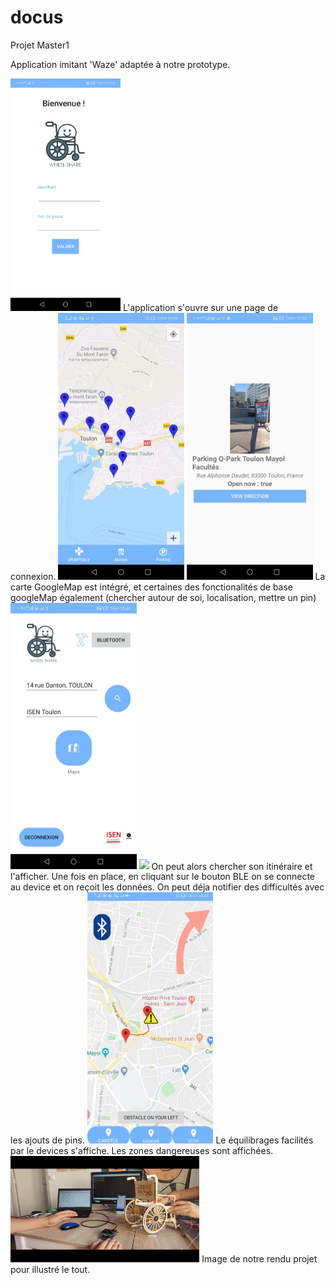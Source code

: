# docus
Projet Master1

Application imitant 'Waze' adaptée à notre prototype. 

<img src="images/home.jpg" width="35%">
<Text>
L'application s'ouvre sur une page de connexion. </Text>
<img src="images/pins.jpg" width="40%">
<img src="images/pins2.jpg" width="40%">
<Text>
La carte GoogleMap est intégré, et certaines des fonctionalités de base googleMap également (chercher autour de soi, localisation, mettre un pin) </Text>
<img src="images/recherche.jpg" width="40%">
<img src="images/itinéraire.jpg" width="40%">
<Text>
On peut alors chercher son itinéraire et l'afficher. Une fois en place, en cliquant sur le bouton BLE on se connecte au device et on reçoit les données. On peut déja notifier des difficultés avec les ajouts de pins. </Text>
<img src="images/mouvement.jpg" width="40%">
  <Text>
Le équilibrages facilités par le devices s'affiche. Les zones dangereuses sont affichées. </Text>
<img src="images/projet.png" width="60%">
    <Text>
Image de notre rendu projet pour illustré le tout. </Text>

